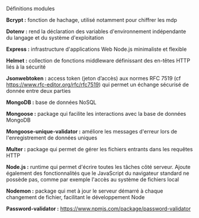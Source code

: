 Définitions modules

**Bcrypt :** fonction de hachage, utilisé notamment pour chiffrer les mdp

**Dotenv :**  rend la déclaration des variables d'environnement indépendante du langage et du système d'exploitation 

**Express :** infrastructure d'applications Web Node.js minimaliste et flexible 

**Helmet :** collection de fonctions middleware définissant des en-têtes HTTP liés à la sécurité

**Jsonwebtoken :** access token (jeton d’accès) aux normes RFC 7519 (cf https://www.rfc-editor.org/rfc/rfc7519) qui permet un échange sécurisé de donnée entre deux parties

**MongoDB :** base de données NoSQL

**Mongoose :** package qui facilite les interactions avec la base de données MongoDB

**Mongoose-unique-validator :** améliore les messages d'erreur lors de l'enregistrement de données uniques

**Multer :** package qui permet de gérer les fichiers entrants dans les requêtes HTTP

**Node.js :** runtime qui permet d'écrire toutes les tâches côté serveur. Ajoute également des fonctionnalités que le JavaScript du navigateur standard ne possède pas, comme par exemple l'accès au système de fichiers local

**Nodemon :** package qui met à jour le serveur démarré à chaque changement de fichier, facilitant le développement Node

**Password-validator :** https://www.npmjs.com/package/password-validator